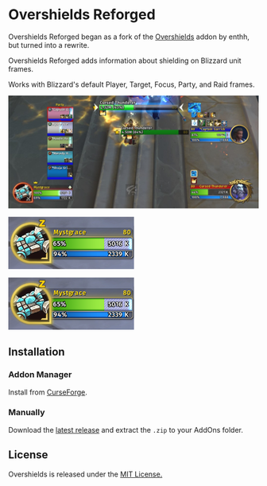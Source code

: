 # Overshields Reforged

Overshields Reforged began as a fork of the [Overshields](https://github.com/enthh/overshields) addon by enthh, but turned into a rewrite.

Overshields Reforged adds information about shielding on Blizzard unit frames.

Works with Blizzard's default Player, Target, Focus, Party, and Raid frames.

![Overshields Reforged in party and raid](./group_1.jpg)

![Overshields Reforged on individual units (not at full life)](./target_1.jpg)

![Overshields Reforged on individual units (at full life)](./target_1.jpg)

## Installation

### Addon Manager

Install from [CurseForge](https://www.curseforge.com/wow/addons/overshields-reforged).

### Manually

Download the [latest release](https://github.com/creed-us/Overshields_Reforged/releases/latest) and extract the `.zip` to your AddOns folder.

## License

Overshields is released under the [MIT License.](https://github.com/creed-us/Overshields_Reforged/blob/main/LICENSE)
